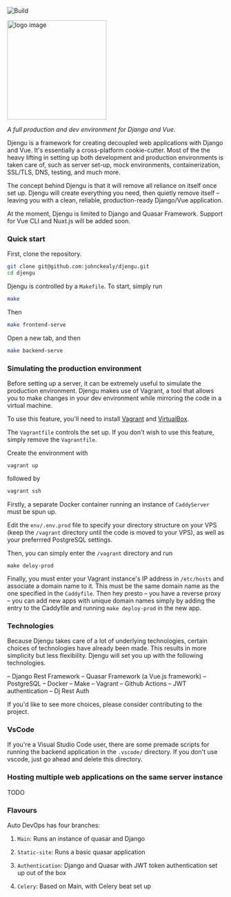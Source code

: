 
![Build](https://github.com/johnckealy/auto-devops/actions/workflows/deploy-prod.yml/badge.svg)

<img src="https://raw.githubusercontent.com/johnckealy/djengu/main/frontend/src/assets/djengu-logo.svg"
     alt="logo image" width="230" />

<em> A full production and dev environment for Django and Vue. </em>

Djengu is a framework for creating decoupled web applications with Django and Vue.
It's essentially a cross-platform cookie-cutter. Most of the the heavy lifting in
setting up both development and production environments is taken care of, such as
server set-up, mock environments, containerization, SSL/TLS, DNS, testing, and much more.

The concept behind Djengu is that it will remove all reliance on itself once set up.
Djengu will create everything you need, then quietly remove itself –
leaving you with a clean, reliable, production-ready Django/Vue application.

At the moment, Djengu is limited to Django and Quasar Framework. Support for
Vue CLI and Nuxt.js will be added soon.

### Quick start

First, clone the repository.
```bash
git clone git@github.com:johnckealy/djengu.git
cd djengu
```

Djengu is controlled by a `Makefile`. To start, simply run

```bash
make
```

Then
```bash
make frontend-serve
```

Open a new tab, and then
```bash
make backend-serve

```


### Simulating the production environment

Before setting up a server, it can be extremely useful to simulate
the production environment. Djengu makes use of Vagrant, a tool that allows you to make
changes in your dev environment while mirroring the code in a virtual machine.

To use this feature, you'll need to install [Vagrant](https://www.vagrantup.com/downloads)
and [VirtualBox](https://www.virtualbox.org/wiki/Downloads).

The `Vagrantfile` controls the set up. If you don't wish to use this feature, simply
remove the `Vagrantfile`.

Create the environment with
```
vagrant up
```
followed by
```bash
vagrant ssh
```

Firstly,
a separate Docker container running an instance of `CaddyServer` must be spun up.

Edit the `env/.env.prod` file to specify your directory structure on your VPS (keep the `/vagrant`
directory until the code is moved to your VPS), as well as your preferrred PostgreSQL settings.

Then, you can simply enter the `/vagrant` directory and run

```
make deloy-prod
```

Finally, you must enter your Vagrant instance's IP address in `/etc/hosts` and associate a
domain name to it. This must be the same domain name as the one specified in the `Caddyfile`.
Then hey presto – you have a reverse proxy – you can add new apps with unique domain names simply
by adding the entry to the Caddyfile and running `make deploy-prod` in the new app.

### Technologies

Because Djengu takes care of a lot of underlying technologies, certain
choices of technologies have already been made. This results in more
simplicity but less flexibility. Djengu will set you up with the
following technologies.

– Django Rest Framework
– Quasar Framework (a Vue.js framework)
– PostgreSQL
– Docker
– Make
– Vagrant
– Github Actions
– JWT authentication
– Dj Rest Auth


If you'd like to see more choices, please consider contributing to the
project.

### VsCode

If you're a Visual Studio Code user, there are some premade scripts
for running the backend application in the `.vscode/` directory. If you don't
use vscode, just go ahead and delete this directory.

### Hosting multiple web applications on the same server instance

TODO

### Flavours

Auto DevOps has four branches:

1) `Main`: Runs an instance of quasar and Django

2) `Static-site`: Runs a basic quasar application

3) `Authentication`: Django and Quasar with JWT token authentication set up out of the box

4) `Celery`: Based on Main, with Celery beat set up





